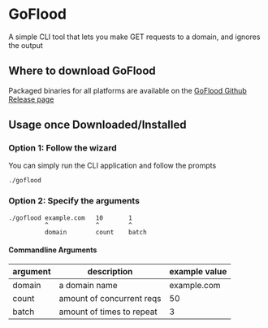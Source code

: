 # GoFlood

A simple CLI tool that lets you make GET requests to a domain, and ignores the output

## Where to download GoFlood

Packaged binaries for all platforms are available on the [GoFlood Github Release page](https://github.com/ao/goflood/releases/)


## Usage once Downloaded/Installed

### Option 1: Follow the wizard

You can simply run the CLI application and follow the prompts

```
./goflood
```

### Option 2: Specify the arguments

```
./goflood example.com   10       1
          ^             ^        ^
          domain        count    batch
```

#### Commandline Arguments

| argument | description | example value |
|----------|-------------|-------|
| domain   | a domain name | example.com
| count    | amount of concurrent reqs | 50 |
| batch    | amount of times to repeat | 3 |
